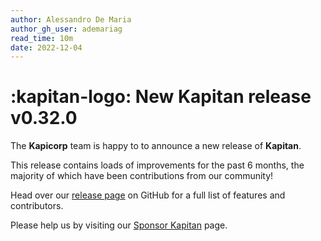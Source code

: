 ```yaml
---
author: Alessandro De Maria
author_gh_user: ademariag
read_time: 10m
date: 2022-12-04
---
```

# :kapitan-logo: New **Kapitan** release  v0.32.0

The **Kapicorp** team is happy to to announce a new release of **Kapitan**.

This release contains loads of improvements for the past 6 months, the majority of which have been contributions from our community!

Head over our [release page](https://github.com/kapicorp/kapitan/releases/tag/v0.32.0) on GitHub for a full list of features and contributors.

Please help us by visiting our [Sponsor Kapitan](../../contribute/sponsor.md) page.
